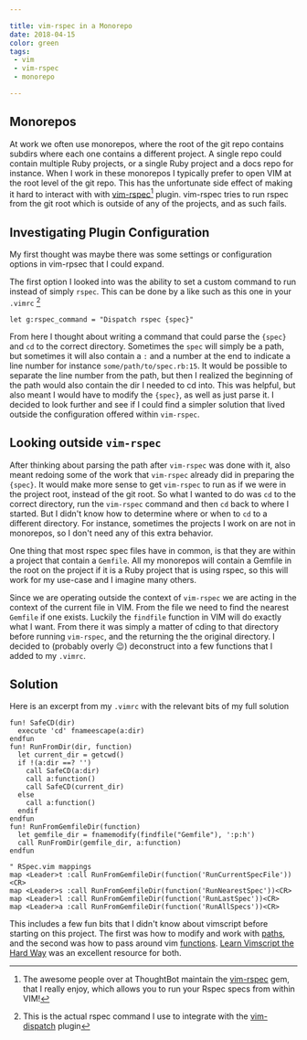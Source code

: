 ```yaml
---

title: vim-rspec in a Monorepo
date: 2018-04-15
color: green
tags:
 - vim
 - vim-rspec
 - monorepo

---
```


## Monorepos

At work we often use monorepos, where the root of the git repo contains subdirs where each one contains a different project. A single repo could contain multiple Ruby projects, or a single Ruby project and a docs repo for instance. When I work in these monorepos I typically prefer to open VIM at the root level of the git repo. This has the unfortunate side effect of making it hard to interact with with [vim-rspec](https://github.com/thoughtbot/vim-rspec)[^1] plugin. vim-rspec tries to run rspec from the git root which is outside of any of the projects, and as such fails.

## Investigating Plugin Configuration

My first thought was maybe there was some settings or configuration options in vim-rpsec that I could expand.

The first option I looked into was the ability to set a custom command to run instead of simply `rspec`. This can be done by a like such as this one in your `.vimrc` [^2]

~~~ vimscript
let g:rspec_command = "Dispatch rspec {spec}"
~~~

From here I thought about writing a command that could parse the `{spec}` and `cd` to the correct directory. Sometimes the `spec` will simply be a path, but sometimes it will also contain a `:` and a number at the end to indicate a line number for instance `some/path/to/spec.rb:15`.
It would be possible to separate the line number from the path, but then I realized the beginning of the path would also contain the dir I needed to cd into. This was helpful, but also meant I would have to modify the `{spec}`, as well as just parse it. I decided to look further and see if I could find a simpler solution that lived outside the configuration offered within `vim-rspec`.

## Looking outside `vim-rspec`

After thinking about parsing the path after `vim-rspec` was done with it, also meant redoing some of the work that `vim-rspec` already did in preparing the `{spec}`. It would make more sense to get `vim-rspec` to run as if we were in the project root, instead of the git root. So what I wanted to do was `cd` to the correct directory, run the `vim-rspec` command and then `cd` back to where I started. But I didn't know how to determine where or when to `cd` to a different directory. For instance, sometimes the projects I work on are not in monorepos, so I don't need any of this extra behavior.

One thing that most rspec spec files have in common, is that they are within a project that contain a `Gemfile`. All my monorepos will contain a Gemfile in the root on the project if it is a Ruby project that is using rspec, so this will work for my use-case and I imagine many others.

Since we are operating outside the context of `vim-rspec` we are acting in the context of the current file in VIM. From the file we need to find the nearest `Gemfile` if one exists. Luckily the `findfile` function in VIM will do exactly what I want. From there it was simply a matter of cding to that directory before running `vim-rspec`, and the returning the the original directory. I decided to (probably overly 😉) deconstruct into a few functions that I added to my `.vimrc`.

## Solution

Here is an excerpt from my `.vimrc` with the relevant bits of my full solution

~~~ vimscript
fun! SafeCD(dir)
  execute 'cd' fnameescape(a:dir)
endfun
fun! RunFromDir(dir, function)
  let current_dir = getcwd()
  if !(a:dir ==? '')
    call SafeCD(a:dir)
    call a:function()
    call SafeCD(current_dir)
  else
    call a:function()
  endif
endfun
fun! RunFromGemfileDir(function)
  let gemfile_dir = fnamemodify(findfile("Gemfile"), ':p:h')
  call RunFromDir(gemfile_dir, a:function)
endfun

" RSpec.vim mappings
map <Leader>t :call RunFromGemfileDir(function('RunCurrentSpecFile'))<CR>
map <Leader>s :call RunFromGemfileDir(function('RunNearestSpec'))<CR>
map <Leader>l :call RunFromGemfileDir(function('RunLastSpec'))<CR>
map <Leader>a :call RunFromGemfileDir(function('RunAllSpecs'))<CR>
~~~

This includes a few fun bits that I didn't know about vimscript before starting on this project. The first was how to modify and work with [paths](http://learnvimscriptthehardway.stevelosh.com/chapters/40.html), and the second was how to pass around vim [functions](http://learnvimscriptthehardway.stevelosh.com/chapters/39.html#functions-as-variables). [Learn Vimscript the Hard Way](http://learnvimscriptthehardway.stevelosh.com/) was an excellent resource for both.


[^1]: The awesome people over at ThoughtBot maintain the [vim-rspec](https://github.com/thoughtbot/vim-rspec) gem, that I really enjoy, which allows you to run your Rspec specs from within VIM!
[^2]: This is the actual rspec command I use to integrate with the [vim-dispatch](https://github.com/tpope/vim-dispatch) plugin
